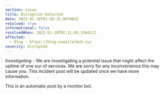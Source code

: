 ```yaml
---
section: issue
title: Disruption Detected
date: 2022-01-10T01:58:35.007465Z
resolved: true
informational: false
resolvedWhen: 2022-01-10T02:11:03.334421Z
affected:
  - Blog - https://blog.esmailelbob.xyz
severity: disrupted
---
```

*Investigating* - We are investigating a potential issue that might affect the uptime of one our of services. We are sorry for any inconvenience this may cause you. This incident post will be updated once we have more information.

This is an automatic post by a monitor bot.
        
